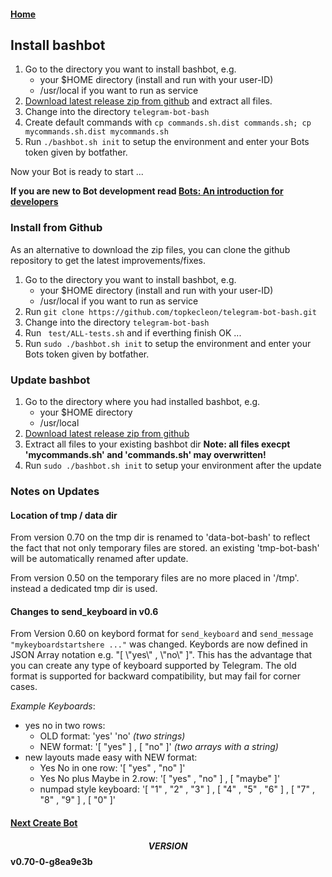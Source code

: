 #### [Home](../README.md)

## Install bashbot

1. Go to the directory you want to install bashbot, e.g.
    * your $HOME directory (install and run with your user-ID)
    * /usr/local if you want to run as service
2. [Download latest release zip from github](https://github.com/topkecleon/telegram-bot-bash/releases) and extract all files. 
3. Change into the directory ```telegram-bot-bash```
4. Create default commands with ```cp commands.sh.dist commands.sh; cp mycommands.sh.dist mycommands.sh```
5. Run ```./bashbot.sh init``` to setup the environment and enter your Bots token given by botfather.

Now your Bot is ready to start ...

**If you are new to Bot development read [Bots: An introduction for developers](https://core.telegram.org/bots)**

### Install from Github

As an alternative to download the zip files, you can clone the github repository to get the latest improvements/fixes.

1. Go to the directory you want to install bashbot, e.g.
    * your $HOME directory (install and run with your user-ID)
    * /usr/local if you want to run as service
2. Run ```git clone https://github.com/topkecleon/telegram-bot-bash.git```
3. Change into the directory ```telegram-bot-bash```
4. Run ``` test/ALL-tests.sh``` and if everthing finish OK ...
5. Run ```sudo ./bashbot.sh init``` to setup the environment and enter your Bots token given by botfather.

###  Update bashbot

1. Go to the directory where you had installed bashbot, e.g.
    * your $HOME directory
    * /usr/local
2. [Download latest release zip from github](https://github.com/topkecleon/telegram-bot-bash/releases)
3. Extract all files to your existing bashbot dir 
   **Note: all files execpt 'mycommands.sh' and 'commands.sh' may overwritten!**
4. Run ```sudo ./bashbot.sh init``` to setup your environment after the update

### Notes on Updates

#### Location of tmp / data dir
From version 0.70 on the tmp dir is renamed to 'data-bot-bash' to reflect the fact that not only temporary files are stored. an existing 'tmp-bot-bash' will be automatically renamed after update.

From version 0.50 on the temporary files are no more placed in '/tmp'. instead a dedicated tmp dir is used.

#### Changes to send_keyboard in v0.6
From Version 0.60 on keybord format for ```send_keyboard``` and ```send_message "mykeyboardstartshere ..."``` was changed.
Keybords are now defined in JSON Array notation e.g. "[ \\"yes\\" , \\"no\\" ]".
This has the advantage that you can create any type of keyboard supported by Telegram.
The old format is supported for backward compatibility, but may fail for corner cases.

*Example Keyboards*:

- yes no in two rows:
    - OLD format: 'yes' 'no' *(two strings)*
    - NEW format: '[ "yes" ] , [ "no" ]' *(two arrays with a string)*
- new layouts made easy with NEW format:
    - Yes No in one row: '[ "yes" , "no" ]'
    - Yes No plus Maybe in 2.row: '[ "yes" , "no" ] , [ "maybe" ]' 
    - numpad style keyboard: '[ "1" , "2" , "3" ] , [ "4" , "5" , "6" ] , [ "7" , "8" , "9" ] , [ "0" ]'



#### [Next Create Bot](1_firstbot.md)

#### $$VERSION$$ v0.70-0-g8ea9e3b

